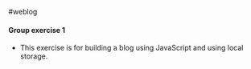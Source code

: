 #weblog
#### Group exercise 1
- This exercise is for building a blog using JavaScript and using local storage.
